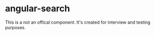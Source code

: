 # angular-search

This is a not an offical component. 
It's created for interview and testing purposes.
